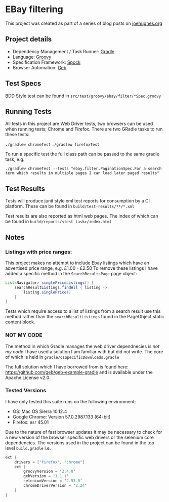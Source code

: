 # EBay filtering

This project was created as part of a series of blog posts on [joehughes.org](http://joehughes.org)

## Project details
- Dependency Management / Task Runner:  [Gradle](https://gradle.org)
- Language: [Groovy](http://groovy-lang.org/)
- Specification Framework: [Spock](http://spockframework.org/)
- Browser Automation: [Geb](http://www.gebish.org/)

## Test Specs
BDD Style test can be found in `src/test/groovy/ebay/filter/*Spec.groovy`

## Running Tests
All tests in this project are Web Driver tests, two browsers can be used when running tests; Chrome and Firefox.
There are two GRadle tasks to run these tests:

`./gradlew chromeTest`
`./gradlew firefoxTest`

To run a specific test the full class path can be passed to the same gradle task, e.g.

`./gradlew chromeTest --tests "ebay.filter.PaginationSpec.For a search term which results in multiple pages I can load later paged results"`

## Test Results
Tests will produce junit style xml test reports for consumption by a CI platform. These can be found in `build/test-results/**/*.xml`

Test results are also reported as html web pages. The index of which can be found in `build/reports/<test task>/index.html`

## Notes

###  Listings with price ranges: 
This project makes no attempt to include Ebay listings which have an advertised price range, e.g. £1.00 - £2.50
To remove these listings I have added a specific method in the `SearchResultsPage` page object:

```java
List<Navigator> singlePriceListings() {
    searchResultListings.findAll { listing ->
        listing.singlePrice()
    }
}
```

Tests which require access to a list of listings from a search result use this method rather than the `searchResultListings` found in the PageObject static content block.

### NOT MY CODE
The method in which Gradle manages the web driver dependnecies is *not my code* I have used a solution I am familiar with but did not write. The core of which is held in `gradle/osSpecificDownloads.gradle`

The full solution which I have borrowed from is found here: https://github.com/geb/geb-example-gradle and is available under the Apache License v2.0

### Tested Versions
I have only tested this suite runs on the following environment:
- OS: Mac OS Sierra 10.12.4
- Google Chrome: Version 57.0.2987.133 (64-bit)
- Firefox: esr 45.01

Due to the nature of fast browser updates it may be necessary to check for a new version of the browser specific web drivers or the selenium core dependencies. The versions used in the project can be found in the top level `build.gradle`
i.e.

```java
ext {
    drivers = ["firefox", "chrome"]
    ext {
        groovyVersion = '2.4.8'
        gebVersion = '1.1.1'
        seleniumVersion = '2.53.0'
        chromeDriverVersion = '2.24'
    }
}
```
